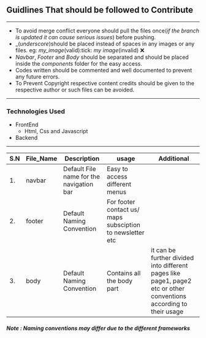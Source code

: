 ## Guidlines That should be followed to Contribute
---
- To avoid merge conflict everyone should pull the files once(*if the branch is updated it can cause serious issues*) before pushing.
- _(*underscore*)should be placed instead of spaces in any images or any files. eg: *my_image*(valid):tick: 
*my image*(invalid) :x:
- *Navbar*, *Footer* and *Body* should be separated and should be placed inside the *components* folder for the easy access.
- Codes written should be commented and well documented to prevent any future errors.
- To Prevent Copyright respective content credits should be given to the respective author or such files can be avoided.
---
### Technologies Used
- FrontEnd 
    - Html, Css and Javascript
- Backend

---
| S.N | File_Name | Description| usage| Additional |
| ----------- | ----------- | ---------|--------| ---------|
| 1. |  navbar | Default File name for the navigation bar  | Easy to access different menus   |
| 2.| footer | Default Naming Convention | For footer contact us/ maps subsciption to newsletter etc|
|3.| body| Default Naming Convention| Contains all the body part  | it can be further divided into different pages like page1, page2 etc or other conventions according to their usage | 

##### Note : Naming conventions may differ due to the different frameworks